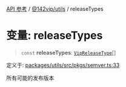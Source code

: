 [API 参考](../../../index.md) / [@142vip/utils](../index.md) / releaseTypes

# 变量: releaseTypes

> `const` **releaseTypes**: [`VipReleaseType`](../type-aliases/VipReleaseType.md)[]

定义于: [packages/utils/src/pkgs/semver.ts:33](https://github.com/142vip/core-x/blob/bdff6769b69266ddfe7392709afaa643b39c00f4/packages/utils/src/pkgs/semver.ts#L33)

所有可能的发布版本
